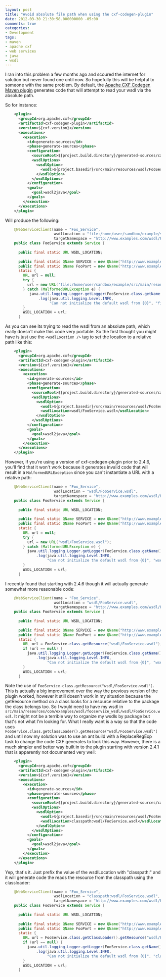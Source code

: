 ```yaml
---
layout: post
title: "Avoid absolute file path when using the cxf-codegen-plugin"
date: 2012-03-30 21:30:58.000000000 -05:00
comments: true
categories:
- Development
tags:
- maven
- apache cxf
- web services
- java
- wsdl
---
```

I ran into this problem a few months ago and scoured the internet for solution but never found one until now. So hopefully this will be helpful to someone with the same problem. By default, the [Apache CXF Codegen Maven plugin][1] generates code that will attempt to read your wsdl via the absolute path.

So for instance:

``` xml
    <plugin>
      <groupId>org.apache.cxf</groupId>
      <artifactId>cxf-codegen-plugin</artifactId>
      <version>${cxf.version}</version>
      <executions>
        <execution>
          <id>generate-sources</id>
          <phase>generate-sources</phase>
          <configuration>
            <sourceRoot>${project.build.directory}/generated-sources/cxf</sourceRoot>
            <wsdlOptions>
              <wsdlOption>
                <wsdl>${project.basedir}/src/main/resources/wsdl/FooService.wsdl</wsdl>
              </wsdlOption>
            </wsdlOptions>
          </configuration>
          <goals>
            <goal>wsdl2java</goal>
          </goals>
        </execution>
      </executions>
    </plugin>
```   

Will produce the following:

``` java
    @WebServiceClient(name = "Foo_Service",
                      wsdlLocation = "file:/home/user/sandbox/example/src/main/resources/wsdl/FooService.wsdl",
                      targetNamespace = "http://www.examples.com/wsdl/FooService.wsdl")
    public class FooService extends Service {
    
      public final static URL WSDL_LOCATION;
    
      public final static QName SERVICE = new QName("http://www.examples.com/wsdl/FooService.wsdl", "Foo_Service");
      public final static QName FooPort = new QName("http://www.examples.com/wsdl/FooService.wsdl", "Foo_Port");
      static {
        URL url = null;
        try {
          url = new URL("file:/home/user/sandbox/example/src/main/resources/wsdl/FooService.wsdl");
        } catch (MalformedURLException e) {
           java.util.logging.Logger.getLogger(FooService.class.getName())
               .log(java.util.logging.Level.INFO,
                    "Can not initialize the default wsdl from {0}", "file:/home/user/sandbox/example/src/main/resources/wsdl/FooService.wsdl");
        }
        WSDL_LOCATION = url;
      }
``` 

As you can see its trying to read the wsdl from an absolute path, which really doesn't make this code very portable. So the first thought you might have is just use the `<wsdlLocation />` tag to set the location to a relative path like this:

``` xml
    <plugin>
      <groupId>org.apache.cxf</groupId>
      <artifactId>cxf-codegen-plugin</artifactId>
      <version>${cxf.version}</version>
      <executions>
        <execution>
          <id>generate-sources</id>
          <phase>generate-sources</phase>
          <configuration>
            <sourceRoot>${project.build.directory}/generated-sources/cxf</sourceRoot>
            <wsdlOptions>
              <wsdlOption>
                <wsdl>${project.basedir}/src/main/resources/wsdl/FooService.wsdl</wsdl>
                <wsdlLocation>wsdl/FooService.wsdl</wsdlLocation>
              </wsdlOption>
            </wsdlOptions>
          </configuration>
          <goals>
            <goal>wsdl2java</goal>
          </goals>
        </execution>
      </executions>
    </plugin>
``` 

However, if you're using a version of cxf-codegen-plugin prior to 2.4.6, you'll find that it won't work because it generates invalid code that will result in a `MalformedURLException` since you can't instantiate a URL with a relative path:

``` java
    @WebServiceClient(name = "Foo_Service",
                      wsdlLocation = "wsdl/FooService.wsdl",
                      targetNamespace = "http://www.examples.com/wsdl/FooService.wsdl")
    public class FooService extends Service {
    
      public final static URL WSDL_LOCATION;
    
      public final static QName SERVICE = new QName("http://www.examples.com/wsdl/FooService.wsdl", "Foo_Service");
      public final static QName FooPort = new QName("http://www.examples.com/wsdl/FooService.wsdl", "Foo_Port");
      static {
        URL url = null;
        try {
          url = new URL("wsdl/FooService.wsdl");
        } catch (MalformedURLException e) {
          java.util.logging.Logger.getLogger(FooService.class.getName())
              .log(java.util.logging.Level.INFO,
                   "Can not initialize the default wsdl from {0}", "wsdl/FooService.wsdl");
        }
        WSDL_LOCATION = url;
      }
```

I recently found that starting with 2.4.6 though it will actually generate somewhat more reasonable code:

``` java
    @WebServiceClient(name = "Foo_Service",
                      wsdlLocation = "wsdl/FooService.wsdl",
                      targetNamespace = "http://www.examples.com/wsdl/FooService.wsdl")
    public class FooService extends Service {
    
      public final static URL WSDL_LOCATION;
    
      public final static QName SERVICE = new QName("http://www.examples.com/wsdl/FooService.wsdl", "Foo_Service");
      public final static QName FooPort = new QName("http://www.examples.com/wsdl/FooService.wsdl", "Foo_Port");
      static {
        URL url = FooService.class.getResource("wsdl/FooService.wsdl");
        if (url == null) {
          java.util.logging.Logger.getLogger(FooService.class.getName())
              .log(java.util.logging.Level.INFO,
                   "Can not initialize the default wsdl from {0}", "wsdl/FooService.wsdl");
        }
        WSDL_LOCATION = url;
      }
```

Note the use of `FooService.class.getResource("wsdl/FooService.wsdl")`. This is actually a big improvement over the way the previous version of the plugin worked, however it still doesn't work in my situation because the getResource method on a class looks for a resource relative to the package the class belongs too. So I would need to have my wsdl in `src/main/resources/com/examples/wsdl/fooservice_wsdl/wsdl/FooService.wsdl`. It might not be a terrible way to organize my wsdls by package but that's not what I'm looking for. What I really want is a way so that the code uses `FooService.class.getClassLoader().getResource("wsdl/FooService.wsdl")` and until now my solution was to use an ant build with a ReplaceRegExp task to change the code CXF generates to look this way. However, there is a much simpler and better way built in to the plugin starting with version 2.4.1 that is apparently not documented very well:

``` xml
    <plugin>
      <groupId>org.apache.cxf</groupId>
      <artifactId>cxf-codegen-plugin</artifactId>
      <version>${cxf.version}</version>
      <executions>
        <execution>
          <id>generate-sources</id>
          <phase>generate-sources</phase>
          <configuration>
            <sourceRoot>${project.build.directory}/generated-sources/cxf</sourceRoot>
            <wsdlOptions>
              <wsdlOption>
                <wsdl>${project.basedir}/src/main/resources/wsdl/FooService.wsdl</wsdl>
                <wsdlLocation>classpath:wsdl/FooService.wsdl</wsdlLocation>
              </wsdlOption>
            </wsdlOptions>
          </configuration>
          <goals>
            <goal>wsdl2java</goal>
          </goals>
        </execution>
      </executions>
    </plugin>
``` 

Yep, that's it. Just prefix the value of the wsdlLocation with "classpath:" and it will generate code the reads the resource from the classpath using the classloader:

``` java
    @WebServiceClient(name = "Foo_Service",
                      wsdlLocation = "classpath:wsdl/FooService.wsdl",
                      targetNamespace = "http://www.examples.com/wsdl/FooService.wsdl")
    public class FooService extends Service {
    
      public final static URL WSDL_LOCATION;
    
      public final static QName SERVICE = new QName("http://www.examples.com/wsdl/FooService.wsdl", "Foo_Service");
      public final static QName FooPort = new QName("http://www.examples.com/wsdl/FooService.wsdl", "Foo_Port");
      static {
        URL url = FooService.class.getClassLoader().getResource("wsdl/FooService.wsdl");
        if (url == null) {
          java.util.logging.Logger.getLogger(FooService.class.getName())
              .log(java.util.logging.Level.INFO,
                   "Can not initialize the default wsdl from {0}", "classpath:wsdl/FooService.wsdl");
        }
        WSDL_LOCATION = url;
      }
```

 [1]: http://cxf.apache.org/docs/maven-cxf-codegen-plugin-wsdl-to-java.html
